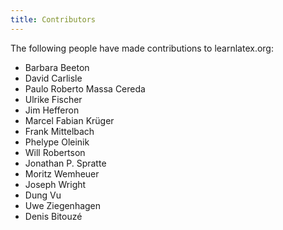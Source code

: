 ```yaml
---
title: Contributors
---
```


The following people have made contributions to learnlatex.org:

- Barbara Beeton
- David Carlisle
- Paulo Roberto Massa Cereda
- Ulrike Fischer
- Jim Hefferon
- Marcel Fabian Krüger
- Frank Mittelbach
- Phelype Oleinik
- Will Robertson
- Jonathan P. Spratte
- Moritz Wemheuer
- Joseph Wright
- Dung Vu
- Uwe Ziegenhagen
- Denis Bitouzé
